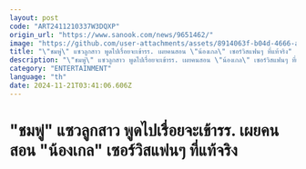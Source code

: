 ```yaml
---
layout: post
code: "ART2411210337W3DQXP"
origin_url: "https://www.sanook.com/news/9651462/"
image: "https://github.com/user-attachments/assets/8914063f-b04d-4666-ac08-8713d3cffbbf"
title: "\"ชมพู่\" แซวลูกสาว พูดไปเรื่อยจะเข้ารร. เผยคนสอน \"น้องเกล\" เซอร์วิสแฟนๆ ที่แท้จริง"
description: "\"ชมพู่\" แซวลูกสาว พูดไปเรื่อยจะเข้ารร. เผยคนสอน \"น้องเกล\" เซอร์วิสแฟนๆ ที่แท้จริง"
category: "ENTERTAINMENT"
language: "th"
date: 2024-11-21T03:41:06.606Z
---
```


# "ชมพู่" แซวลูกสาว พูดไปเรื่อยจะเข้ารร. เผยคนสอน "น้องเกล" เซอร์วิสแฟนๆ ที่แท้จริง